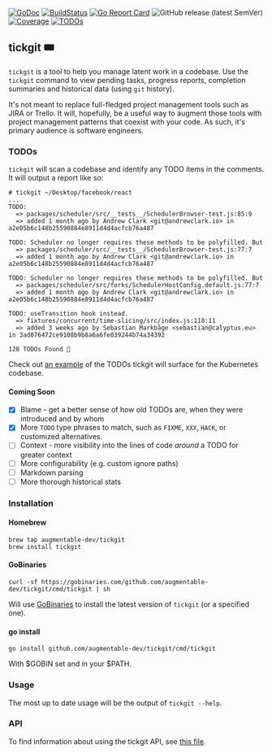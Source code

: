 [![GoDoc](https://godoc.org/github.com/augmentable-dev/tickgit?status.svg)](https://godoc.org/github.com/augmentable-dev/tickgit)
[![BuildStatus](https://github.com/augmentable-dev/tickgit/workflows/tests/badge.svg)](https://github.com/augmentable-dev/tickgit/actions?workflow=tests)
[![Go Report Card](https://goreportcard.com/badge/github.com/augmentable-dev/tickgit)](https://goreportcard.com/report/github.com/augmentable-dev/tickgit)
![GitHub release (latest SemVer)](https://img.shields.io/github/v/release/augmentable-dev/tickgit)
[![Coverage](http://gocover.io/_badge/github.com/augmentable-dev/tickgit)](http://gocover.io/github.com/augmentable-dev/tickgit)
[![TODOs](https://badgen.net/https/api.tickgit.com/badgen/github.com/augmentable-dev/tickgit)](https://www.tickgit.com/browse?repo=github.com/augmentable-dev/tickgit)

## tickgit 🎟️

`tickgit` is a tool to help you manage latent work in a codebase. Use the `tickgit` command to view pending tasks, progress reports, completion summaries and historical data (using `git` history).

It's not meant to replace full-fledged project management tools such as JIRA or Trello. It will, hopefully, be a useful way to augment those tools with project management patterns that coexist with your code. As such, it's primary audience is software engineers.

### TODOs

`tickgit` will scan a codebase and identify any TODO items in the comments. It will output a report like so:

```
# tickgit ~/Desktop/facebook/react
...
TODO:
  => packages/scheduler/src/__tests__/SchedulerBrowser-test.js:85:9
  => added 1 month ago by Andrew Clark <git@andrewclark.io> in a2e05b6c148b25590884e8911d4d4acfcb76a487

TODO: Scheduler no longer requires these methods to be polyfilled. But
  => packages/scheduler/src/__tests__/SchedulerBrowser-test.js:77:7
  => added 1 month ago by Andrew Clark <git@andrewclark.io> in a2e05b6c148b25590884e8911d4d4acfcb76a487

TODO: Scheduler no longer requires these methods to be polyfilled. But
  => packages/scheduler/src/forks/SchedulerHostConfig.default.js:77:7
  => added 1 month ago by Andrew Clark <git@andrewclark.io> in a2e05b6c148b25590884e8911d4d4acfcb76a487

TODO: useTransition hook instead.
  => fixtures/concurrent/time-slicing/src/index.js:110:11
  => added 3 weeks ago by Sebastian Markbåge <sebastian@calyptus.eu> in 3ad076472ce9108b9b8a6a6fe039244b74a34392

128 TODOs Found 📝
```

Check out [an example](https://www.tickgit.com/browse?repo=github.com/kubernetes/kubernetes) of the TODOs tickgit will surface for the Kubernetes codebase.

#### Coming Soon

- [x] Blame - get a better sense of how old TODOs are, when they were introduced and by whom
- [x] More `TODO` type phrases to match, such as `FIXME`, `XXX`, `HACK`, or customized alternatives.
- [ ] Context - more visibility into the lines of code _around_ a TODO for greater context
- [ ] More configurability (e.g. custom ignore paths)
- [ ] Markdown parsing
- [ ] More thorough historical stats

### Installation

#### Homebrew

```
brew tap augmentable-dev/tickgit
brew install tickgit
```

#### GoBinaries

```
curl -sf https://gobinaries.com/github.com/augmentable-dev/tickgit/cmd/tickgit | sh
```

Will use [GoBinaries](https://gobinaries.com/) to install the latest version of `tickgit` (or a specified one).

#### go install

```
go install github.com/augmentable-dev/tickgit/cmd/tickgit
```

With $GOBIN set and in your $PATH.

### Usage

The most up to date usage will be the output of `tickgit --help`.

### API

To find information about using the tickgit API, see [this file](https://github.com/augmentable-dev/tickgit/blob/master/docs/API.md).
